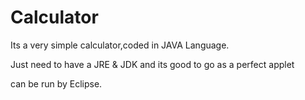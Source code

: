 # Calculator
Its a very simple calculator,coded in JAVA Language.

Just need to have a JRE & JDK and its good to go as a perfect applet

can be run by Eclipse.
